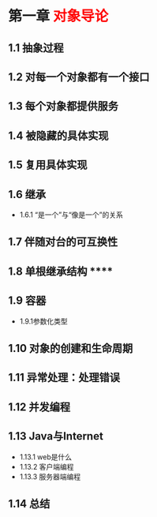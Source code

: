 # 第一章 <font color=red>对象导论</font>

## 1.1 抽象过程

## 1.2 对每一个对象都有一个接口

## 1.3 每个对象都提供服务

## 1.4 被隐藏的具体实现

## 1.5 复用具体实现

## 1.6 继承
* 1.6.1 “是一个”与“像是一个”的关系

## 1.7 伴随对台的可互换性

## 1.8 单根继承结构 ****

## 1.9 容器
* 1.9.1参数化类型

## 1.10 对象的创建和生命周期

## 1.11 异常处理：处理错误

## 1.12 并发编程

## 1.13 Java与Internet
* 1.13.1 web是什么
* 1.13.2 客户端编程
* 1.13.3 服务器端编程


## 1.14 总结

